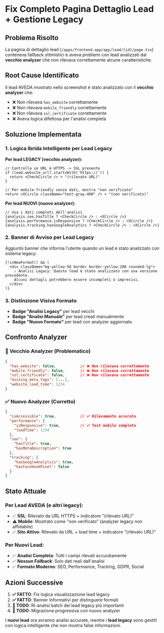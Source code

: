 # Fix Completo Pagina Dettaglio Lead + Gestione Legacy

## Problema Risolto

La pagina di dettaglio lead (`/apps/frontend-app/app/lead/[id]/page.tsx`) conteneva fallback ottimistici e aveva problemi con lead analizzati dal **vecchio analyzer** che non rilevava correttamente alcune caratteristiche.

## Root Cause Identificato

Il lead AVEDA mostrato nello screenshot è stato analizzato con il **vecchio analyzer** che:
- ❌ Non rilevava `has_website` correttamente
- ❌ Non rilevava `mobile_friendly` correttamente  
- ❌ Non rilevava `ssl_certificate` correttamente
- ❌ Aveva logica difettosa per l'analisi completa

## Soluzione Implementata

### 1. **Logica Ibrida Intelligente per Lead Legacy**

**Per lead LEGACY (vecchio analyzer):**
```tsx
// Controlla se URL è HTTPS -> SSL presente
if (lead.website_url?.startsWith('https://')) {
  return <CheckCircle /> + "(rilevato URL)"
}

// Per mobile-friendly senza dati, mostra "non verificato"
return <XCircle className="text-gray-400" /> + "(non verificato)"
```

**Per lead NUOVI (nuovo analyzer):**
```tsx
// Usa i dati completi dell'analisi
{analysis.seo.hasTitle ? <CheckCircle /> : <XCircle />}
{analysis.performance.isResponsive ? <CheckCircle /> : <XCircle />}
{analysis.tracking.hasGoogleAnalytics ? <CheckCircle /> : <XCircle />}
```

### 2. **Banner di Avviso per Lead Legacy**

Aggiunto banner che informa l'utente quando un lead è stato analizzato con sistema legacy:

```tsx
{!isNewFormat() && (
  <div className="bg-yellow-50 border border-yellow-200 rounded-lg">
    ⚠️ Analisi Legacy: Questo lead è stato analizzato con una versione precedente. 
    Alcuni dettagli potrebbero essere incompleti o imprecisi.
  </div>
)}
```

### 3. **Distinzione Visiva Formato**

- **Badge "Analisi Legacy"** per lead vecchi
- **Badge "Analisi Manuale"** per lead creati manualmente
- **Badge "Nuovo Formato"** per lead con analyzer aggiornato

## Confronto Analyzer

### 🔴 **Vecchio Analyzer (Problematico)**
```json
{
  "has_website": false,           // ❌ Non rilevava correttamente
  "mobile_friendly": false,       // ❌ Non rilevava correttamente  
  "ssl_certificate": false,       // ❌ Non rilevava correttamente
  "missing_meta_tags": [...],
  "website_load_time": 1234
}
```

### ✅ **Nuovo Analyzer (Corretto)**
```json
{
  "isAccessible": true,           // ✅ Rilevamento accurato
  "performance": {
    "isResponsive": true,         // ✅ Test mobile completo
    "loadTime": 1234
  },
  "seo": {
    "hasTitle": true,
    "hasMetaDescription": true
  },
  "tracking": {
    "hasGoogleAnalytics": true,
    "hasFacebookPixel": false
  }
}
```

## Stato Attuale

### Per Lead AVEDA (e altri legacy):
- ✅ **SSL**: Rilevato da URL HTTPS + indicatore "(rilevato URL)"
- ⚠️ **Mobile**: Mostrato come "non verificato" (analyzer legacy non affidabile)
- ✅ **Sito Attivo**: Rilevato da URL + load time + indicatore "(rilevato URL)"

### Per Nuovi Lead:
- ✅ **Analisi Completa**: Tutti i campi rilevati accuratamente
- ✅ **Nessun Fallback**: Solo dati reali dall'analisi
- ✅ **Formato Moderno**: SEO, Performance, Tracking, GDPR, Social

## Azioni Successive

1. **✅ FATTO**: Fix logica visualizzazione lead legacy  
2. **✅ FATTO**: Banner informativi per distinguere formati
3. **🔄 TODO**: Ri-analisi batch dei lead legacy più importanti
4. **🔄 TODO**: Migrazione progressiva con nuovo analyzer

I **nuovi lead** ora avranno analisi accurate, mentre i **lead legacy** sono gestiti con logica intelligente che non mostra false informazioni.
